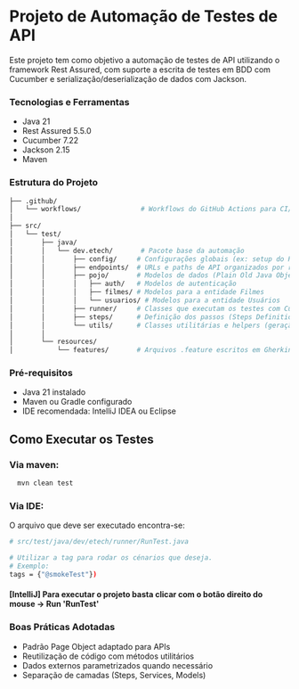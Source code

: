 # Projeto de Automação de Testes de API

Este projeto tem como objetivo a automação de testes de API utilizando o framework Rest Assured, com suporte a escrita de testes em BDD com Cucumber e serialização/deserialização de dados com Jackson.

### Tecnologias e Ferramentas
- Java 21
- Rest Assured 5.5.0
- Cucumber 7.22
- Jackson 2.15
- Maven

### Estrutura do Projeto
```bash
├── .github/
│   └── workflows/               # Workflows do GitHub Actions para CI/CD
│
├── src/
│   └── test/
│       ├── java/
│       │   └── dev.etech/       # Pacote base da automação
│       │       ├── config/     # Configurações globais (ex: setup do RestAssured, variáveis de ambiente)
│       │       ├── endpoints/  # URLs e paths de API organizados por recurso
│       │       ├── pojo/       # Modelos de dados (Plain Old Java Objects)
│       │       │   ├── auth/   # Modelos de autenticação
│       │       │   ├── filmes/ # Modelos para a entidade Filmes
│       │       │   └── usuarios/ # Modelos para a entidade Usuários
│       │       ├── runner/     # Classes que executam os testes com Cucumber (Runner classes)
│       │       ├── steps/      # Definição dos passos (Steps Definitions) dos testes BDD
│       │       └── utils/      # Classes utilitárias e helpers (geração de dados, leitura de arquivos etc.)
│       │
│       └── resources/
│           └── features/       # Arquivos .feature escritos em Gherkin (Cenários de teste BDD)

```

### Pré-requisitos
- Java 21 instalado
- Maven ou Gradle configurado
- IDE recomendada: IntelliJ IDEA ou Eclipse

## Como Executar os Testes

### Via maven:
```bash
  mvn clean test
```

### Via IDE:
O arquivo que deve ser executado encontra-se:
```bash
# src/test/java/dev/etech/runner/RunTest.java

# Utilizar a tag para rodar os cénarios que deseja.
# Exemplo:
tags = {"@smokeTest"})

```

#### [IntelliJ] Para executar o projeto basta clicar com o botão direito do mouse -> Run 'RunTest'

### Boas Práticas Adotadas
- Padrão Page Object adaptado para APIs
- Reutilização de código com métodos utilitários
- Dados externos parametrizados quando necessário
- Separação de camadas (Steps, Services, Models)

